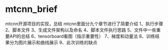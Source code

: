 # mtcnn_brief
mtcnn开源项目的实现，总结
mtcnn里面分九个章节进行了简要介绍
1、执行步骤
2、脚本文件
3、生成文件架构以及命名
4、脚本文件执行思路
5、文件中一些重要API的总结
6、tensorboard看图（指示重要性）
7、梯度和动量法
8、训练结果分为图片展示和曲线展示
9、此次训练的缺点

